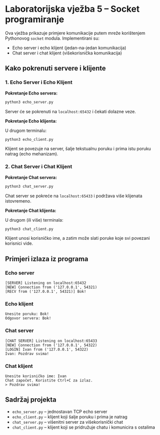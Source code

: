 # Laboratorijska vježba 5 – Socket programiranje

Ova vježba prikazuje primjere komunikacije putem mreže korištenjem Pythonovog `socket` modula. Implementirani su:

- Echo server i echo klijent (jedan-na-jedan komunikacija)
- Chat server i chat klijent (višekorisnička komunikacija)

## Kako pokrenuti servere i klijente

### 1. Echo Server i Echo Klijent

**Pokretanje Echo servera:**

```bash
python3 echo_server.py
```

Server će se pokrenuti na `localhost:65432` i čekati dolazne veze.

**Pokretanje Echo klijenta:**

U drugom terminalu:

```bash
python3 echo_client.py
```

Klijent se povezuje na server, šalje tekstualnu poruku i prima istu poruku natrag (echo mehanizam).

### 2. Chat Server i Chat Klijent

**Pokretanje Chat servera:**

```bash
python3 chat_server.py
```

Chat server se pokreće na `localhost:65433` i podržava više klijenata istovremeno.

**Pokretanje Chat klijenta:**

U drugom (ili više) terminala:

```bash
python3 chat_client.py
```

Klijent unosi korisničko ime, a zatim može slati poruke koje svi povezani korisnici vide.

## Primjeri izlaza iz programa

### Echo server

```
[SERVER] Listening on localhost:65432
[NEW] Connection from ('127.0.0.1', 54321)
[RECV from ('127.0.0.1', 54321)] Bok!
```

### Echo klijent

```
Unesite poruku: Bok!
Odgovor servera: Bok!
```

### Chat server

```
[CHAT SERVER] Listening on localhost:65433
[NEW] Connection from ('127.0.0.1', 54322)
[LOGIN] Ivan from ('127.0.0.1', 54322)
Ivan: Pozdrav svima!
```

### Chat klijent

```
Unesite korisničko ime: Ivan
Chat započet. Koristite Ctrl+C za izlaz.
> Pozdrav svima!
```

## Sadržaj projekta

- `echo_server.py` – jednostavan TCP echo server
- `echo_client.py` – klijent koji šalje poruku i prima je natrag
- `chat_server.py` – višenitni server za višekorisnički chat
- `chat_client.py` – klijent koji se pridružuje chatu i komunicira s ostalima

